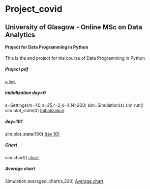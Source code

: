 # Project_covid
## University of Glasgow - Online MSc on Data Analytics 
#### Project for Data Programming in Python

This is the end project for the course of Data Programming in Python
##### Project pdf
[a link](https://github.com/gpeddev/Project_covid/blob/master/project.pdf)

##### Initialization day=0
s=Settings(m=40,n=25,r=2,k=4,N=200)
sim=Simulation(s)
sim.run()
sim.plot_state(0)
[Initialization](https://github.com/gpeddev/Project_covid/blob/master/Figure_1.png)

##### day=101
sim.plot_state(100)
[day 101](https://github.com/gpeddev/Project_covid/blob/master/Figure_2.png)

##### Chart
sim.chart()
[chart](https://github.com/gpeddev/Project_covid/blob/master/Figure_3.png)

##### Average chart
Simulation.averaged_chart(s,200)
[Average chart](https://github.com/gpeddev/Project_covid/blob/master/Figure_4.png)
